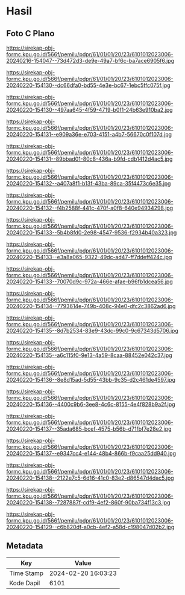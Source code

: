 # Hasil

## Foto C Plano

https://sirekap-obj-formc.kpu.go.id/566f/pemilu/pdpr/61/01/01/20/23/6101012023006-20240216-154047--73d472d3-de9e-49a7-bf6c-ba7ace6905f6.jpg

https://sirekap-obj-formc.kpu.go.id/566f/pemilu/pdpr/61/01/01/20/23/6101012023006-20240220-154130--dc66dfa0-bd55-4e3e-bc67-1ebc5ffc075f.jpg

https://sirekap-obj-formc.kpu.go.id/566f/pemilu/pdpr/61/01/01/20/23/6101012023006-20240220-154130--497aa645-4f59-4719-b0f1-24b63e910ba2.jpg

https://sirekap-obj-formc.kpu.go.id/566f/pemilu/pdpr/61/01/01/20/23/6101012023006-20240220-154131--e909a36e-e703-4151-a4b7-56670c0f107d.jpg

https://sirekap-obj-formc.kpu.go.id/566f/pemilu/pdpr/61/01/01/20/23/6101012023006-20240220-154131--89bbad01-80c8-436a-b9fd-cdb1412d4ac5.jpg

https://sirekap-obj-formc.kpu.go.id/566f/pemilu/pdpr/61/01/01/20/23/6101012023006-20240220-154132--a407a8f1-b13f-43ba-89ca-35f4473c6e35.jpg

https://sirekap-obj-formc.kpu.go.id/566f/pemilu/pdpr/61/01/01/20/23/6101012023006-20240220-154132--f4b2588f-441c-470f-a0f8-640e94934298.jpg

https://sirekap-obj-formc.kpu.go.id/566f/pemilu/pdpr/61/01/01/20/23/6101012023006-20240220-154133--5b4b8fd0-2e98-4547-9536-f2934b40a323.jpg

https://sirekap-obj-formc.kpu.go.id/566f/pemilu/pdpr/61/01/01/20/23/6101012023006-20240220-154133--e3a8a065-9322-49dc-ad47-ff7ddeff424c.jpg

https://sirekap-obj-formc.kpu.go.id/566f/pemilu/pdpr/61/01/01/20/23/6101012023006-20240220-154133--70070d9c-972a-466e-afae-b96fb1dcea56.jpg

https://sirekap-obj-formc.kpu.go.id/566f/pemilu/pdpr/61/01/01/20/23/6101012023006-20240220-154134--7793614e-749b-408c-94e0-dfc2c3862ad6.jpg

https://sirekap-obj-formc.kpu.go.id/566f/pemilu/pdpr/61/01/01/20/23/6101012023006-20240220-154135--8d7b2534-83e9-43dc-99c0-9c67343d5706.jpg

https://sirekap-obj-formc.kpu.go.id/566f/pemilu/pdpr/61/01/01/20/23/6101012023006-20240220-154135--a6c115f0-9e13-4a59-8caa-88452e042c37.jpg

https://sirekap-obj-formc.kpu.go.id/566f/pemilu/pdpr/61/01/01/20/23/6101012023006-20240220-154136--8e8d15ad-5d55-43bb-9c35-d2c461de4597.jpg

https://sirekap-obj-formc.kpu.go.id/566f/pemilu/pdpr/61/01/01/20/23/6101012023006-20240220-154136--4400c9b6-3ee8-4c6c-8155-4e4f828b9a2f.jpg

https://sirekap-obj-formc.kpu.go.id/566f/pemilu/pdpr/61/01/01/20/23/6101012023006-20240220-154137--35ada685-bcef-4575-b56b-d71fbf7e28e2.jpg

https://sirekap-obj-formc.kpu.go.id/566f/pemilu/pdpr/61/01/01/20/23/6101012023006-20240220-154137--e9347cc4-e144-48b4-866b-f9caa25dd940.jpg

https://sirekap-obj-formc.kpu.go.id/566f/pemilu/pdpr/61/01/01/20/23/6101012023006-20240220-154138--2122e7c5-6d16-41c0-83e2-d86547d4dac5.jpg

https://sirekap-obj-formc.kpu.go.id/566f/pemilu/pdpr/61/01/01/20/23/6101012023006-20240220-154138--7287887f-cdf9-4ef2-860f-90ba734f13c3.jpg

https://sirekap-obj-formc.kpu.go.id/566f/pemilu/pdpr/61/01/01/20/23/6101012023006-20240220-154129--c6b820df-a0cb-4ef2-a58d-c198047d02b2.jpg


## Metadata

| Key        | Value               |
| ---------- | ------------------- |
| Time Stamp | 2024-02-20 16:03:23 |
| Kode Dapil | 6101                |




